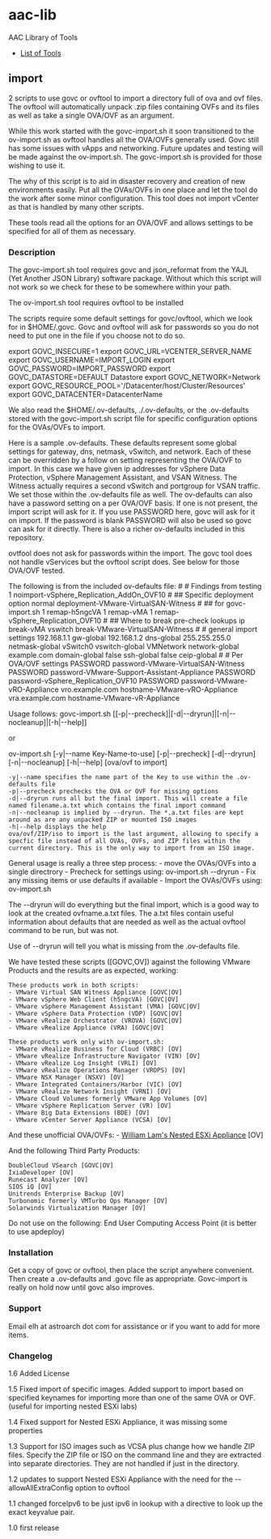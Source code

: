 # aac-lib
AAC Library of Tools

- <a href=https://github.com/Texiwill/aac-lib/tree/master/>List of Tools</a>

## import
2 scripts to use govc or ovftool to import a directory full of ova and
ovf files. The ovftool will automatically unpack .zip files containing
OVFs and its files as well as take a single OVA/OVF as an argument.

While this work started with the govc-import.sh it soon transitioned to
the ov-import.sh as ovftool handles all the OVA/OVFs generally used. Govc
still has some issues with vApps and networking. Future updates and
testing will be made against the ov-import.sh. The govc-import.sh is
provided for those wishing to use it.

The why of this script is to aid in disaster recovery and creation of
new environments easily. Put all the OVAs/OVFs in one place and let the
tool do the work after some minor configuration. This tool does not import vCenter as that is handled by many other scripts.

These tools read all the options for an OVA/OVF and allows settings to
be specified for all of them as necessary.

### Description
The govc-import.sh tool requires govc and json_reformat from the YAJL
(Yet Another JSON Library) software package. Without which this script
will not work so we check for these to be somewhere within your path.

The ov-import.sh tool requires ovftool to be installed

The scripts require some default settings for govc/ovftool, which we
look for in $HOME/.govc. Govc and ovftool will ask for passwords so you
do not need to put one in the file if you choose not to do so.

export GOVC_INSECURE=1
export GOVC_URL=VCENTER_SERVER_NAME
export GOVC_USERNAME=IMPORT_LOGIN
export GOVC_PASSWORD=IMPORT_PASSWORD
export GOVC_DATASTORE=DEFAULT Datastore
export GOVC_NETWORK=Network
export GOVC_RESOURCE_POOL='/Datacenter/host/Cluster/Resources'
export GOVC_DATACENTER=DatacenterName

We also read the $HOME/.ov-defaults, ./.ov-defaults, or the
.ov-defaults stored with the govc-import.sh script file for specific
configuration options for the OVAs/OVFs to import.

Here is a sample .ov-defaults. These defaults represent some
global settings for gateway, dns, netmask, vSwitch, and network. Each of
these can be overridden by a follow on setting representing the OVA/OVF
to import. In this case we have given ip addresses for vSphere Data
Protection, vSphere Management Assistant, and VSAN Witness. The Witness
actually requires a second vSwitch and portgroup for VSAN traffic. We set
those within the .ov-defaults file as well. The ov-defaults can also
have a password setting on a per OVA/OVF basis. If one is not present,
the import script will ask for it. If you use PASSWORD here, govc will
ask for it on import. If the password is blank PASSWORD will also be
used so govc can ask for it directly. There is also a richer ov-defaults
included in this repository.

ovtfool does not ask for passwords within the import. The govc tool does
not handle vServices but the ovftool script does. See below for those
OVA/OVF tested.

The following is from the included ov-defaults file:
	#
	# Findings from testing
	1 noimport-vSphere_Replication_AddOn_OVF10
	#
	## Specific deployment option
	normal deployment-VMware-VirtualSAN-Witness
	#
	## for govc-import.sh
	1 remap-h5ngcVA
	1 remap-vMA
	1 remap-vSphere_Replication_OVF10
	#
	## Where to break pre-check lookups
	ip break-vMA
	vswitch break-VMware-VirtualSAN-Witness
	#
	# general import settings
	192.168.1.1 gw-global
	192.168.1.2 dns-global
	255.255.255.0 netmask-global
	vSwitch0 vswitch-global
	VMNetwork network-global
	example.com domain-global
	false ssh-global
	false ceip-global
	#
	# Per OVA/OVF settings
	PASSWORD password-VMware-VirtualSAN-Witness
	PASSWORD password-VMware-Support-Assistant-Appliance
	PASSWORD password-vSphere_Replication_OVF10
	PASSWORD password-VMware-vRO-Appliance
	vro.example.com hostname-VMware-vRO-Appliance
	vra.example.com hostname-VMware-vR-Appliance

Usage follows:
govc-import.sh [[-p|--precheck]|[-d|--dryrun]|[-n|--nocleanup]|[-h|--help]]

or

ov-import.sh [-y|--name Key-Name-to-use] [-p|--precheck] [-d|--dryrun] [-n|--nocleanup] [-h|--help] [ova/ovf to import]

	-y|--name specifies the name part of the Key to use within the .ov-defaults file
	-p|--precheck prechecks the OVA or OVF for missing options
	-d|--dryrun runs all but the final import. This will create a file named filename.a.txt which contains the final import command
	-n|--nocleanup is implied by --dryrun. The *.a.txt files are kept around as are any unpacked ZIP or mounted ISO images
	-h|--help displays the help
	ova/ovf/ZIP/iso to import is the last argument, allowing to specify a specfic file instead of all OVAs, OVFs, and ZIP files within the current directory. This is the only way to import from an ISO image.

General usage is really a three step process:
	- move the OVAs/OVFs into a single directrory
	- Precheck for settings using: ov-import.sh --dryrun
	- Fix any missing items or use defaults if available
	- Import the OVAs/OVFs using: ov-import.sh


The --dryrun will do everything but the final import, which is
a good way to look at the created ovfname.a.txt files. The a.txt files
contain useful information about defaults that are needed as well as
the actual ovftool command to be run, but was not.

Use of --dryrun will tell you what is missing from the .ov-defaults file.

We have tested these scripts ([GOVC,OV]) against the following VMware
Products and the results are as expected, working:

	These products work in both scripts:
	- VMware Virtual SAN Witness Appliance [GOVC|OV]
	- VMware vSphere Web Client (h5ngcVA) [GOVC|OV]
	- VMware vSphere Management Assistant (VMA) [GOVC|OV]
	- VMware vSphere Data Protection (VDP) [GOVC|OV]
	- VMware vRealize Orchestrator (VROVA) [GOVC|OV]
	- VMware vRealize Appliance (VRA) [GOVC|OV]

	These products work only with ov-import.sh:
	- VMware vRealize Business for Cloud (VRBC) [OV]
	- VMware vRealize Infrastructure Navigator (VIN) [OV]
	- VMware vRealize Log Insight (VRLI) [OV]
	- VMware vRealize Operations Manager (VROPS) [OV]
	- VMware NSX Manager (NSXV) [OV]
	- VMware Integrated Containers/Harbor (VIC) [OV]
	- VMware vRealize Network Insight (VRNI) [OV]
	- VMware Cloud Volumes formerly VMware App Volumes [OV]
	- VMware vSphere Replication Server (VR) [OV]
	- VMware Big Data Extensions (BDE) [OV]
	- VMware vCenter Server Appliance (VCSA) [OV]

And these unofficial OVA/OVFs:
	- <a href="http://www.virtuallyghetto.com/2016/11/esxi-6-5-virtual-appliance-is-now-available.html">William Lam's Nested ESXi Appliance</a> [OV]

And the following Third Party Products:

	DoubleCloud VSearch [GOVC|OV]
	IxiaDeveloper [OV]
	Runecast Analyzer [OV]
	SIOS iQ [OV]
	Unitrends Enterprise Backup [OV]
	Turbonomic formerly VMTurbo Ops Manager [OV]
	Solarwinds Virtualization Manager [OV]

Do not use on the following:
	End User Computing Access Point (it is better to use apdeploy)

### Installation
Get a copy of govc or ovftool, then place the script anywhere
convenient. Then create a .ov-defaults and .govc file as appropriate.
Govc-import is really on hold now until govc also improves.

### Support
Email elh at astroarch dot com for assistance or if you want to add
for more items.

### Changelog
1.6 Added License

1.5 Fixed import of specific images. Added support to import based on specified keynames for importing more than one of the same OVA or OVF. (useful for importing nested ESXi labs)

1.4 Fixed support for Nested ESXi Appliance, it was missing some properties

1.3 Support for ISO images such as VCSA plus change how we handle ZIP files. Specify the ZIP file or ISO on the command line and they are extracted into separate directories. They are not handled if just in the directory.

1.2 updates to support Nested ESXi Appliance with the need for the --allowAllExtraConfig option to ovftool

1.1 changed forceIpv6 to be just ipv6 in lookup with a directive to look up the exact keyvalue pair. 

1.0 first release
